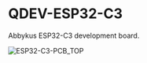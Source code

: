 # QDEV-ESP32-C3
Abbykus ESP32-C3 development board.

![ESP32-C3-PCB_TOP](https://user-images.githubusercontent.com/99380815/153696503-9518ebad-dec4-4470-8a71-7843a9603819.png)


